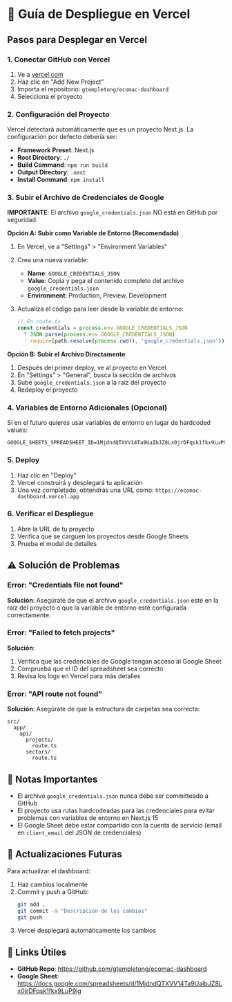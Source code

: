 # 🚀 Guía de Despliegue en Vercel

## Pasos para Desplegar en Vercel

### 1. Conectar GitHub con Vercel

1. Ve a [vercel.com](https://vercel.com)
2. Haz clic en "Add New Project"
3. Importa el repositorio: `gtempletong/ecomac-dashboard`
4. Selecciona el proyecto

### 2. Configuración del Proyecto

Vercel detectará automáticamente que es un proyecto Next.js. La configuración por defecto debería ser:

- **Framework Preset**: Next.js
- **Root Directory**: `./`
- **Build Command**: `npm run build`
- **Output Directory**: `.next`
- **Install Command**: `npm install`

### 3. Subir el Archivo de Credenciales de Google

**IMPORTANTE**: El archivo `google_credentials.json` NO está en GitHub por seguridad.

**Opción A: Subir como Variable de Entorno (Recomendado)**

1. En Vercel, ve a "Settings" > "Environment Variables"
2. Crea una nueva variable:
   - **Name**: `GOOGLE_CREDENTIALS_JSON`
   - **Value**: Copia y pega el contenido completo del archivo `google_credentials.json`
   - **Environment**: Production, Preview, Development

3. Actualiza el código para leer desde la variable de entorno:
   ```typescript
   // En route.ts
   const credentials = process.env.GOOGLE_CREDENTIALS_JSON 
     ? JSON.parse(process.env.GOOGLE_CREDENTIALS_JSON)
     : require(path.resolve(process.cwd(), 'google_credentials.json'));
   ```

**Opción B: Subir el Archivo Directamente**

1. Después del primer deploy, ve al proyecto en Vercel
2. En "Settings" > "General", busca la sección de archivos
3. Sube `google_credentials.json` a la raíz del proyecto
4. Redeploy el proyecto

### 4. Variables de Entorno Adicionales (Opcional)

Si en el futuro quieres usar variables de entorno en lugar de hardcoded values:

```
GOOGLE_SHEETS_SPREADSHEET_ID=1MjdndQTXVV14Ta9UaIbJZ8Lx0jrDFqsk1fkx9LuP9ig
```

### 5. Deploy

1. Haz clic en "Deploy"
2. Vercel construirá y desplegará tu aplicación
3. Una vez completado, obtendrás una URL como: `https://ecomac-dashboard.vercel.app`

### 6. Verificar el Despliegue

1. Abre la URL de tu proyecto
2. Verifica que se carguen los proyectos desde Google Sheets
3. Prueba el modal de detalles

## ⚠️ Solución de Problemas

### Error: "Credentials file not found"

**Solución**: Asegúrate de que el archivo `google_credentials.json` esté en la raíz del proyecto o que la variable de entorno esté configurada correctamente.

### Error: "Failed to fetch projects"

**Solución**: 
1. Verifica que las credenciales de Google tengan acceso al Google Sheet
2. Comprueba que el ID del spreadsheet sea correcto
3. Revisa los logs en Vercel para más detalles

### Error: "API route not found"

**Solución**: Asegúrate de que la estructura de carpetas sea correcta:
```
src/
  app/
    api/
      projects/
        route.ts
      sectors/
        route.ts
```

## 📝 Notas Importantes

- El archivo `google_credentials.json` nunca debe ser committeado a GitHub
- El proyecto usa rutas hardcodeadas para las credenciales para evitar problemas con variables de entorno en Next.js 15
- El Google Sheet debe estar compartido con la cuenta de servicio (email en `client_email` del JSON de credenciales)

## 🔄 Actualizaciones Futuras

Para actualizar el dashboard:

1. Haz cambios localmente
2. Commit y push a GitHub:
   ```bash
   git add .
   git commit -m "Descripción de los cambios"
   git push
   ```
3. Vercel desplegará automáticamente los cambios

## 🔗 Links Útiles

- **GitHub Repo**: https://github.com/gtempletong/ecomac-dashboard
- **Google Sheet**: https://docs.google.com/spreadsheets/d/1MjdndQTXVV14Ta9UaIbJZ8Lx0jrDFqsk1fkx9LuP9ig


